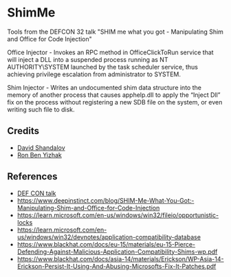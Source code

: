 # ShimMe
Tools from the DEFCON 32 talk "SHIM me what you got - Manipulating Shim and Office for Code Injection"

Office Injector - Invokes an RPC method in OfficeClickToRun service that will inject a DLL into a suspended process running as NT AUTHORITY\SYSTEM launched by the task scheduler service, thus achieving privilege escalation from administrator to SYSTEM.

Shim Injector - Writes an undocumented shim data structure into the memory of another process that causes apphelp.dll to apply the “Inject Dll” fix on the process without registering a new SDB file on the system, or even writing such file to disk.

## Credits

* [David Shandalov](https://twitter.com/DavidShandalov)
* [Ron Ben Yizhak](https://twitter.com/RonB_Y)


## References

* [DEF CON talk](https://www.youtube.com/watch?v=-Z34ya4rb8A)
* https://www.deepinstinct.com/blog/SHIM-Me-What-You-Got:-Manipulating-Shim-and-Office-for-Code-Injection
* https://learn.microsoft.com/en-us/windows/win32/fileio/opportunistic-locks
* https://learn.microsoft.com/en-us/windows/win32/devnotes/application-compatibility-database
* https://www.blackhat.com/docs/eu-15/materials/eu-15-Pierce-Defending-Against-Malicious-Application-Compatibility-Shims-wp.pdf
* https://www.blackhat.com/docs/asia-14/materials/Erickson/WP-Asia-14-Erickson-Persist-It-Using-And-Abusing-Microsofts-Fix-It-Patches.pdf
